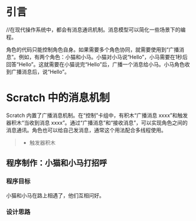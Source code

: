 # 引言
//在现代操作系统中，都会有消息通讯机制。消息模型可以简化一些场景下的编程。

角色的代码只能控制角色自身。如果需要多个角色协同，就需要使用到“广播消息”。例如，有两个角色：小猫和小马。小猫对小马说“Hello”，小马需要在1秒后回答“Hello”。这就需要在小猫说完“Hello”后，广播一个消息给小马。小马角色收到广播消息后，说“Hello”。


# Scratch 中的消息机制

Scratch 内置了广播消息机制。在“控制”卡组中，有积木“广播消息 xxxx”和触发器积木“当收到消息 xxxx”。通过“广播消息”和“接收消息”，可以实现角色之间的消息通讯。角色也可以给自己发消息，通常这个用法配合多线程使用。

> * 触发器积木

## 程序制作：小猫和小马打招呼
### 程序目标
小猫和小马在路上相遇了，他们互相问好。
### 设计思路

